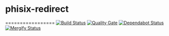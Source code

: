 # phisix-redirect
=================
[![Build Status](https://travis-ci.com/edgedalmacio/phisix-redirect.svg?branch=master)](https://travis-ci.com/edgedalmacio/phisix-redirect)
[![Quality Gate](https://sonarcloud.io/api/project_badges/measure?project=com.googlecode.phisix.redirect%3Aphisix-redirect&metric=alert_status)](https://sonarcloud.io/dashboard?id=com.googlecode.phisix.redirect%3Aphisix-redirect)
[![Dependabot Status](https://api.dependabot.com/badges/status?host=github&repo=edgedalmacio/phisix-redirect)](https://dependabot.com)
[![Mergify Status](https://img.shields.io/endpoint.svg?url=https://gh.mergify.io/badges/edgedalmacio/phisix-redirect&style=flat)](https://mergify.io)
